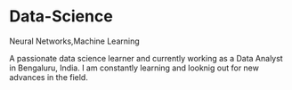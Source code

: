 # Data-Science
Neural Networks,Machine Learning

A passionate data science learner and currently working as a Data Analyst in Bengaluru, India. I am constantly learning and looknig out for new advances in the field.
